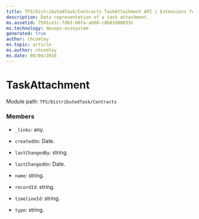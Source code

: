 ```yaml
---
title: TFS/DistributedTask/Contracts TaskAttachment API | Extensions for Azure DevOps Services
description: Data representation of a task attachment.
ms.assetid: 7591ce1c-fd63-b0fa-ab60-c0b83d80033c
ms.technology: devops-ecosystem
generated: true
author: chcomley
ms.topic: article
ms.author: chcomley
ms.date: 08/04/2016
---
```


# TaskAttachment

Module path: `TFS/DistributedTask/Contracts`


### Members

* `_links`: any. 

* `createdOn`: Date. 

* `lastChangedBy`: string. 

* `lastChangedOn`: Date. 

* `name`: string. 

* `recordId`: string. 

* `timelineId`: string. 

* `type`: string. 

